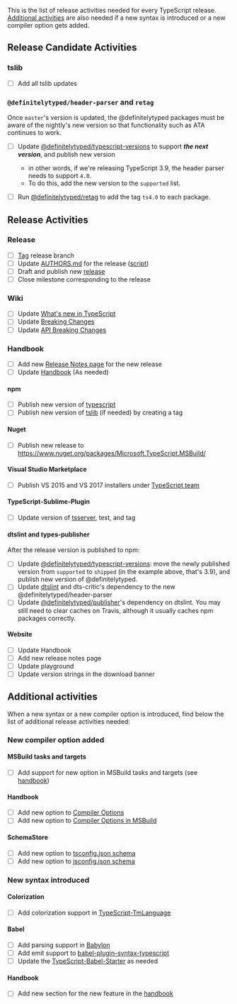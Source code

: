 This is the list of release activities needed for every TypeScript release.
[Additional activities](#additional-activities) are also needed if a new syntax is introduced or a new compiler option gets added.

## Release Candidate Activities

### tslib

* [ ] Add all tslib updates

### `@definitelytyped/header-parser` and `retag`

Once `master`'s version is updated, the @definitelytyped packages must be aware of the nightly's new version so that functionality such as ATA continues to work.

* [ ] Update [@definitelytyped/typescript-versions](https://github.com/Microsoft/DefinitelyTyped-tools/tree/master/packages/typescript-versions) to support ***the next version***, and publish new version
    * in other words, if we're releasing TypeScript 3.9, the header parser needs to support `4.0`.
    * To do this, add the new version to the `supported` list.
* [ ] Run [@definitelytyped/retag](https://github.com/Microsoft/DefinitelyTyped-tools/tree/master/packages/retag) to add the tag `ts4.0` to each package.


## Release Activities

### Release

* [ ] [Tag](https://github.com/Microsoft/TypeScript/tags) release branch
* [ ] Update [AUTHORS.md](https://github.com/Microsoft/TypeScript/blob/master/AUTHORS.md) for the release ([script](https://github.com/Microsoft/TypeScript/blob/master/scripts/authors.ts))
* [ ] Draft and publish new [release](https://github.com/Microsoft/TypeScript/releases)
* [ ] Close milestone corresponding to the release

### Wiki

* [ ] Update [What's new in TypeScript](https://github.com/Microsoft/TypeScript/wiki/What%27s-new-in-TypeScript)
* [ ] Update [Breaking Changes](https://github.com/Microsoft/TypeScript/wiki/Breaking-Changes)
* [ ] Update [API Breaking Changes](https://github.com/Microsoft/TypeScript/wiki/API-Breaking-Changes)

### Handbook

* [ ] Add new [Release Notes page](https://github.com/Microsoft/TypeScript-Handbook/tree/master/pages/release%20notes) for the new release
* [ ] Update [Handbook](https://github.com/Microsoft/TypeScript-Handbook) (As needed)

#### npm

* [ ] Publish new version of [typescript](https://www.npmjs.com/package/typescript)
* [ ] Publish new version of [tslib](https://www.npmjs.com/package/tslib) (if needed) by creating a tag

#### Nuget

* [ ] Publish new release to https://www.nuget.org/packages/Microsoft.TypeScript.MSBuild/

#### Visual Studio Marketplace

* [ ] Publish VS 2015 and VS 2017 installers under [TypeScript team](https://marketplace.visualstudio.com/search?term=publisher%3A%22TypeScript%20Team%22&target=VS&category=All%20categories&vsVersion=&sortBy=Relevance)

#### TypeScript-Sublime-Plugin

* [ ] Update version of [tsserver](https://github.com/Microsoft/TypeScript-Sublime-Plugin/tree/master/tsserver), test, and tag

#### dtslint and types-publisher

After the release version is published to npm:

* [ ] Update [@definitelytyped/typescript-versions](https://github.com/Microsoft/DefinitelyTyped-tools/tree/master/packages/typescript-versions): move the newly  published version from `supported` to `shipped` (in the example above, that's 3.9), and publish new version of @definitelytyped.
* [ ] Update [dtslint](https://github.com/Microsoft/dtslint) and dts-critic's dependency to the new @definitelytyped/header-parser
* [ ] Update [@definitelytyped/publisher](https://github.com/Microsoft/DefinitelyTyped-tools)'s dependency on dtslint. You may still need to clear caches on Travis, although it usually caches npm packages correctly.

#### Website

* [ ] Update Handbook
* [ ] Add new release notes page
* [ ] Update playground
* [ ] Update version strings in the download banner

## Additional activities

When a new syntax or a new compiler option is introduced, find below the list of additional release activities needed:

### New compiler option added

#### MSBuild tasks and targets

* [ ] Add support for new option in MSBuild tasks and targets (see [handbook](https://github.com/Microsoft/TypeScript-Handbook/blob/master/pages/Compiler%20Options%20in%20MSBuild.md))

#### Handbook

* [ ] Add new option to [Compiler Options](https://github.com/Microsoft/TypeScript-Handbook/blob/master/pages/Compiler%20Options.md)
* [ ] Add new option to [Compiler Options in MSBuild](https://github.com/Microsoft/TypeScript-Handbook/blob/master/pages/Compiler%20Options%20in%20MSBuild.md)

#### SchemaStore

* [ ] Add new option to [tsconfig.json schema](https://github.com/SchemaStore/schemastore/blob/master/src/schemas/json/tsconfig.json)
* [ ] Add new option to [jsconfig.json schema](https://github.com/SchemaStore/schemastore/blob/master/src/schemas/json/jsconfig.json)

### New syntax introduced

#### Colorization

* [ ] Add colorization support in [TypeScript-TmLanguage](https://github.com/Microsoft/TypeScript-TmLanguage)

#### Babel

* [ ] Add parsing support in [Babylon](https://github.com/babel/babel/tree/master/packages/babylon)
* [ ] Add emit support to [babel-plugin-syntax-typescript](https://github.com/babel/babel/tree/master/packages/babel-plugin-syntax-typescript)
* [ ] Update the [TypeScript-Babel-Starter](https://github.com/Microsoft/TypeScript-Babel-Starter#readme) as needed

#### Handbook

* [ ] Add new section for the new feature in the [handbook](https://github.com/Microsoft/TypeScript-Handbook)
